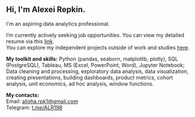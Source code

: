 ## Hi, I'm Alexei Repkin.
I'm an aspiring data analytics professional.

I’m currently actively seeking job opportunities. You can view my detailed resume via this [link](https://hh.ru/resume/8e56ed08ff0da50a350039ed1f466a3674454f).  
You can explore my independent projects outside of work and studies [here](https://nbviewer.org/github/AlekseiRep/-pet_projects/blob/main/pet_pr_hh.ipynb).

__My toolkit and skills:__
Python (pandas, seaborn, matplotlib, plotly), SQL (PostgreSQL), Tableau, MS (Excel, PowerPoint, Word), Jupyter Notebook;
Data cleaning and processing, exploratory data analysis, data visualization, creating presentations, building dashboards, product metrics, cohort analysis, unit economics, ad hoc analysis, window functions.

__My contacts:__  
Email: alioha.rpk1@gmail.com  
Telegram: [t.me/ALR198](https://t.me/ALR198)

